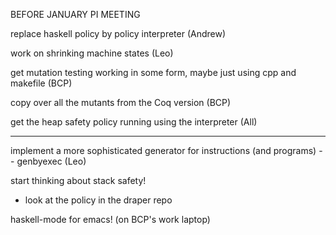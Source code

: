 BEFORE JANUARY PI MEETING

replace haskell policy by policy interpreter
(Andrew)

work on shrinking machine states (Leo)

get mutation testing working in some form, maybe just using cpp and makefile
(BCP)

copy over all the mutants from the Coq version
(BCP)

get the heap safety policy running using the interpreter
(All)

________________________

implement a more sophisticated generator for instructions (and
programs) -- genbyexec (Leo) 

start thinking about stack safety!
  - look at the policy in the draper repo

haskell-mode for emacs!  (on BCP's work laptop)


